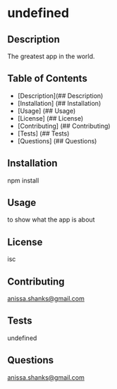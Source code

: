 
# undefined

## Description
The greatest app in the world.

## Table of Contents
* [Description](## Description)
* [Installation] (## Installation)
* [Usage] (## Usage)
* [License] (## License)
* [Contributing] (## Contributing)
* [Tests] (## Tests)
* [Questions] (## Questions)

## Installation
npm install

## Usage
to show what the app is about

## License
isc

## Contributing
anissa.shanks@gmail.com

## Tests
undefined

## Questions
anissa.shanks@gmail.com

        
